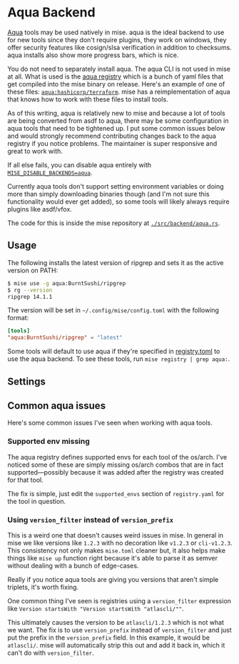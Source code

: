 # Aqua Backend

[Aqua](https://aquaproj.github.io/) tools may be used natively in mise. aqua is the ideal backend
to use for new tools since they don't require plugins, they work on windows, they offer security
features like cosign/slsa verification in addition to checksums. aqua installs also show more progress
bars, which is nice.

You do not need to separately install aqua. The aqua CLI is not used in mise at all. What is used is
the [aqua registry](https://github.com/aquaproj/aqua-registry) which is a bunch of yaml files that get compiled into the mise binary on release.
Here's an example of one of these files: [`aqua:hashicorp/terraform`](https://github.com/aquaproj/aqua-registry/blob/main/pkgs/hashicorp/terraform/registry.yaml).
mise has a reimplementation of aqua that knows how to work with these files to install tools.

As of this writing, aqua is relatively new to mise and because a lot of tools are being converted from
asdf to aqua, there may be some configuration in aqua tools that need to be tightened up. I put some
common issues below and would strongly recommend contributing changes back to the aqua registry if you
notice problems. The maintainer is super responsive and great to work with.

If all else fails, you can disable aqua entirely with [`MISE_DISABLE_BACKENDS=aqua`](/configuration/settings.html#disable_backends).

Currently aqua tools don't support setting environment variables or doing more than simply downloading
binaries though (and I'm not sure this functionality would ever get added), so some tools will likely
always require plugins like asdf/vfox.

The code for this is inside the mise repository at [`./src/backend/aqua.rs`](https://github.com/jdx/mise/blob/main/src/backend/aqua.rs).

## Usage

The following installs the latest version of ripgrep and sets it as the active version on PATH:

```sh
$ mise use -g aqua:BurntSushi/ripgrep
$ rg --version
ripgrep 14.1.1
```

The version will be set in `~/.config/mise/config.toml` with the following format:

```toml
[tools]
"aqua:BurntSushi/ripgrep" = "latest"
```

Some tools will default to use aqua if they're specified in [registry.toml](https://github.com/jdx/mise/blob/main/registry.toml)
to use the aqua backend. To see these tools, run `mise registry | grep aqua:`.

## Settings

<script setup>
import Settings from '/components/settings.vue';
</script>
<Settings child="aqua" :level="3" />

## Common aqua issues

Here's some common issues I've seen when working with aqua tools.

### Supported env missing

The aqua registry defines supported envs for each tool of the os/arch. I've noticed some of these
are simply missing os/arch combos that are in fact supported—possibly because it was added after
the registry was created for that tool.

The fix is simple, just edit the `supported_envs` section of `registry.yaml` for the tool in question.

### Using `version_filter` instead of `version_prefix`

This is a weird one that doesn't causes weird issues in mise. In general in mise we like versions like
`1.2.3` with no decoration like `v1.2.3` or `cli-v1.2.3`. This consistency not only makes `mise.toml`
cleaner but, it also helps make things like `mise up` function right because it's able to parse it as
semver without dealing with a bunch of edge-cases.

Really if you notice aqua tools are giving you versions that aren't simple triplets, it's worth fixing.

One common thing I've seen is registries using a `version_filter` expression like `Version startsWith "Version startsWith "atlascli/""`.

This ultimately causes the version to be `atlascli/1.2.3` which is not what we want. The fix is to use
`version_prefix` instead of `version_filter` and just put the prefix in the `version_prefix` field.
In this example, it would be `atlascli/`. mise will automatically strip this out and add it back in,
which it can't do with `version_filter`.
